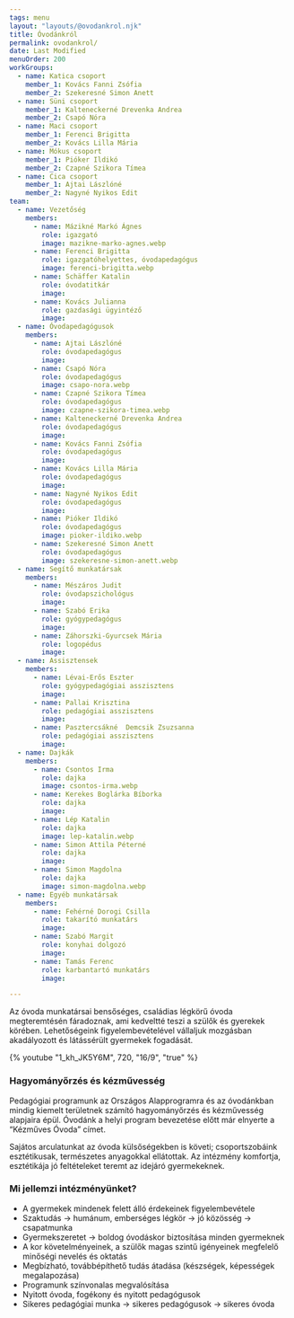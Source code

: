 ```yaml
---
tags: menu
layout: "layouts/@ovodankrol.njk"
title: Óvodánkról
permalink: ovodankrol/
date: Last Modified
menuOrder: 200
workGroups:
  - name: Katica csoport
    member_1: Kovács Fanni Zsófia
    member_2: Szekeresné Simon Anett
  - name: Süni csoport
    member_1: Kalteneckerné Drevenka Andrea
    member_2: Csapó Nóra
  - name: Maci csoport
    member_1: Ferenci Brigitta
    member_2: Kovács Lilla Mária
  - name: Mókus csoport
    member_1: Pióker Ildikó
    member_2: Czapné Szikora Tímea
  - name: Cica csoport
    member_1: Ajtai Lászlóné
    member_2: Nagyné Nyikos Edit
team:
  - name: Vezetőség
    members:
      - name: Mázikné Markó Ágnes
        role: igazgató
        image: mazikne-marko-agnes.webp
      - name: Ferenci Brigitta
        role: igazgatóhelyettes, óvodapedagógus
        image: ferenci-brigitta.webp
      - name: Schäffer Katalin
        role: óvodatitkár
        image:
      - name: Kovács Julianna
        role: gazdasági ügyintéző
        image:
  - name: Óvodapedagógusok
    members:
      - name: Ajtai Lászlóné
        role: óvodapedagógus
        image:
      - name: Csapó Nóra
        role: óvodapedagógus
        image: csapo-nora.webp
      - name: Czapné Szikora Tímea
        role: óvodapedagógus
        image: czapne-szikora-timea.webp
      - name: Kalteneckerné Drevenka Andrea
        role: óvodapedagógus
        image:
      - name: Kovács Fanni Zsófia
        role: óvodapedagógus
        image:
      - name: Kovács Lilla Mária
        role: óvodapedagógus
        image:
      - name: Nagyné Nyikos Edit
        role: óvodapedagógus
        image:
      - name: Pióker Ildikó
        role: óvodapedagógus
        image: pioker-ildiko.webp
      - name: Szekeresné Simon Anett
        role: óvodapedagógus
        image: szekeresne-simon-anett.webp
  - name: Segítő munkatársak
    members:
      - name: Mészáros Judit
        role: óvodapszichológus
        image:
      - name: Szabó Erika
        role: gyógypedagógus
        image:
      - name: Záhorszki-Gyurcsek Mária
        role: logopédus
        image:
  - name: Assisztensek
    members:
      - name: Lévai-Erős Eszter
        role: gyógypedagógiai asszisztens
        image:
      - name: Pallai Krisztina
        role: pedagógiai asszisztens
        image:
      - name: Pasztercsákné  Demcsik Zsuzsanna
        role: pedagógiai asszisztens
        image:
  - name: Dajkák
    members:
      - name: Csontos Irma
        role: dajka
        image: csontos-irma.webp
      - name: Kerekes Boglárka Bíborka
        role: dajka
        image:
      - name: Lép Katalin
        role: dajka
        image: lep-katalin.webp
      - name: Simon Attila Péterné
        role: dajka
        image:
      - name: Simon Magdolna
        role: dajka
        image: simon-magdolna.webp
  - name: Egyéb munkatársak
    members:
      - name: Fehérné Dorogi Csilla
        role: takarító munkatárs
        image:
      - name: Szabó Margit
        role: konyhai dolgozó
        image:
      - name: Tamás Ferenc
        role: karbantartó munkatárs
        image:

---
```

Az óvoda munkatársai bensőséges, családias légkörű óvoda megteremtésén fáradoznak, ami kedveltté teszi a szülők és gyerekek körében. Lehetőségeink figyelembevételével vállaljuk mozgásban akadályozott és látássérült gyermekek fogadását.

{% youtube "1_kh_JK5Y6M", 720, "16/9", "true" %}

### Hagyományőrzés és kézművesség

Pedagógiai programunk az Országos Alapprogramra és az óvodánkban mindig kiemelt területnek számító hagyományőrzés és kézművesség alapjaira épül. Óvodánk a helyi program bevezetése előtt már elnyerte a “Kézműves Óvoda” címet.

Sajátos arculatunkat az óvoda külsőségekben is követi; csoportszobáink esztétikusak, természetes anyagokkal ellátottak. Az intézmény komfortja, esztétikája jó feltételeket teremt az idejáró gyermekeknek.

### Mi jellemzi intézményünket?

* A gyermekek mindenek felett álló érdekeinek figyelembevétele
* Szaktudás → humánum, emberséges légkör → jó közösség → csapatmunka
* Gyermekszeretet → boldog óvodáskor biztosítása minden gyermeknek
* A kor követelményeinek, a szülők magas szintű igényeinek megfelelő minőségi nevelés és oktatás
* Megbízható, továbbépíthető tudás átadása (készségek, képességek megalapozása)
* Programunk színvonalas megvalósítása
* Nyitott óvoda, fogékony és nyitott pedagógusok
* Sikeres pedagógiai munka → sikeres pedagógusok → sikeres óvoda

